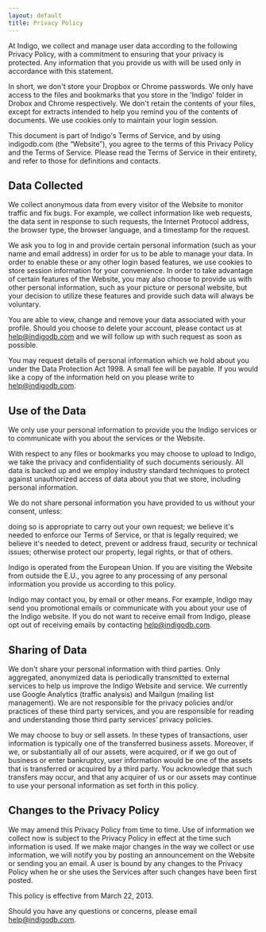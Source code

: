 ```yaml
---
layout: default
title: Privacy Policy
---
```

At Indigo, we collect and manage user data according to the following Privacy Policy, with a commitment to ensuring that your privacy is protected. Any information that you provide us with will be used only in accordance with this statement.

In short, we don't store your Dropbox or Chrome passwords. We only have access to the files and bookmarks that you store in the 'Indigo' folder in Drobox and Chrome respectively. We don't retain the contents of your files, except for extracts intended to help you remind you of the contents of documents. We use cookies only to maintain your login session.

This document is part of Indigo's Terms of Service, and by using indigodb.com (the “Website”), you agree to the terms of this Privacy Policy and the Terms of Service. Please read the Terms of Service in their entirety, and refer to those for definitions and contacts.

Data Collected
--------------

We collect anonymous data from every visitor of the Website to monitor traffic and fix bugs. For example, we collect information like web requests, the data sent in response to such requests, the Internet Protocol address, the browser type, the browser language, and a timestamp for the request.

We ask you to log in and provide certain personal information (such as your name and email address) in order for us to be able to manage your data. In order to enable these or any other login based features, we use cookies to store session information for your convenience. In order to take advantage of certain features of the Website, you may also choose to provide us with other personal information, such as your picture or personal website, but your decision to utilize these features and provide such data will always be voluntary.

You are able to view, change and remove your data associated with your profile. Should you choose to delete your account, please contact us at help@indigodb.com and we will follow up with such request as soon as possible.

You may request details of personal information which we hold about you under the Data Protection Act 1998. A small fee will be payable. If you would like a copy of the information held on you please write to help@indigodb.com.

Use of the Data
---------------

We only use your personal information to provide you the Indigo services or to communicate with you about the services or the Website.

With respect to any files or bookmarks you may choose to upload to Indigo, we take the privacy and confidentiality of such documents seriously. All data is backed up and we employ industry standard techniques to protect against unauthorized access of data about you that we store, including personal information.

We do not share personal information you have provided to us without your consent, unless:

doing so is appropriate to carry out your own request;
we believe it's needed to enforce our Terms of Service, or that is legally required;
we believe it's needed to detect, prevent or address fraud, security or technical issues;
otherwise protect our property, legal rights, or that of others.

Indigo is operated from the European Union. If you are visiting the Website from outside the E.U., you agree to any processing of any personal information you provide us according to this policy.

Indigo may contact you, by email or other means. For example, Indigo may send you promotional emails or communicate with you about your use of the Indigo website. If you do not want to receive email from Indigo, please opt out of receiving emails by contacting help@indigodb.com.

Sharing of Data
---------------

We don't share your personal information with third parties. Only aggregated, anonymized data is periodically transmitted to external services to help us improve the Indigo Website and service. We currently use Google Analytics (traffic analysis) and Mailgun (mailing list management). We are not responsible for the privacy policies and/or practices of these third party services, and you are responsible for reading and understanding those third party services’ privacy policies.

We may choose to buy or sell assets. In these types of transactions, user information is typically one of the transferred business assets. Moreover, if we, or substantially all of our assets, were acquired, or if we go out of business or enter bankruptcy, user information would be one of the assets that is transferred or acquired by a third party. You acknowledge that such transfers may occur, and that any acquirer of us or our assets may continue to use your personal information as set forth in this policy.

Changes to the Privacy Policy
-----------------------------

We may amend this Privacy Policy from time to time. Use of information we collect now is subject to the Privacy Policy in effect at the time such information is used. If we make major changes in the way we collect or use information, we will notify you by posting an announcement on the Website or sending you an email. A user is bound by any changes to the Privacy Policy when he or she uses the Services after such changes have been first posted.

This policy is effective from March 22, 2013.

Should you have any questions or concerns, please email help@indigodb.com.